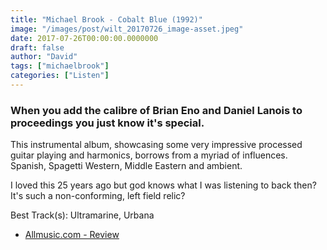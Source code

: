 ```yaml
---
title: "Michael Brook - Cobalt Blue (1992)"
image: "/images/post/wilt_20170726_image-asset.jpeg"
date: 2017-07-26T00:00:00.0000000
draft: false
author: "David"
tags: ["michaelbrook"]
categories: ["Listen"]
---
```

### When you add the calibre of Brian Eno and Daniel Lanois to proceedings you just know it's special.

 This instrumental album, showcasing some very impressive processed guitar playing and harmonics, borrows from a myriad of influences. Spanish, Spagetti Western, Middle Eastern and ambient.

 I loved this 25 years ago but god knows what I was listening to back then? It's such a non-conforming, left field relic?

 Best Track(s): Ultramarine, Urbana

-  [Allmusic.com - Review](http://www.allmusic.com/album/cobalt-blue-mw0000612655)